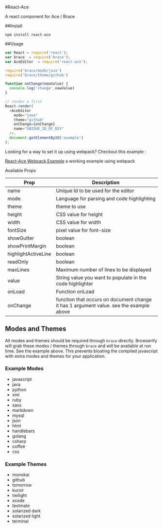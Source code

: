 #React-Ace

A react component for Ace / Brace

##Install

`npm install react-ace`

##Usage

```javascript
var React = require('react');
var brace  = require('brace');
var AceEditor  = require('react-ace');

require('brace/mode/java')
require('brace/theme/github')

function onChange(newValue) {
  console.log('change',newValue)
}

// render a first
React.render(
  <AceEditor
    mode="java"
    theme="github"
    onChange={onChange}
    name="UNIQUE_ID_OF_DIV"
  />,
  document.getElementById('example')
);


```


Looking for a way to set it up using webpack? Checkout this example :

[React-Ace Webpack Example](https://github.com/securingsincity/react-ace-webpack-example) a working example using webpack


Available Props

|Prop|Description|
|-----|----------|
|name| Unique Id to be used for the editor|
|mode| Language for parsing and code highlighting|
|theme| theme to use|
|height| CSS value for height|
|width| CSS value for width|
|fontSize| pixel value for font-size|
|showGutter| boolean|
|showPrintMargin| boolean|
|highlightActiveLine| boolean|
|readOnly| boolean|
|maxLines| Maximum number of lines to be displayed|
|value | String value you want to populate in the code highlighter|
|onLoad| Function onLoad |
|onChange| function that occurs on document change it has 1 argument value. see the example above|


## Modes and Themes

All modes and themes should be required through ```brace``` directly.  Browserify will grab these modes / themes through ```brace``` and will be available at run time.  See the example above.  This prevents bloating the compiled javascript with extra modes and themes for your application.

### Example Modes

* javascript
* java
* python
* xml
* ruby
* sass
* markdown
* mysql
* json
* html
* handlebars
* golang
* csharp
* coffee
* css

### Example Themes

* monokai
* github
* tomorrow
* kuroir
* twilight
* xcode
* textmate
* solarized dark
* solarized light
* terminal
